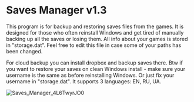 # Saves Manager v1.3

This program is for backup and restoring saves files from the games. It is designed for those who often reinstall Windows and get tired of manually backing up all the saves or losing them. All info about your games is stored in "storage.dat". Feel free to edit this file in case some of your paths has been changed.

For cloud backup you can install dropbox and backup saves there.
Btw if you want to restore your saves on clean Windows install - make sure your username is the same as before reinstalling Windows. Or just fix your username in "storage.dat". It supports 3 languages: EN, RU, UA.

![Saves_Manager_4L6TwyrJO0](https://user-images.githubusercontent.com/52271494/182657861-151b7ed5-50d8-4105-8f78-fc11df96bc5a.png)


